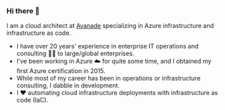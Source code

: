### Hi there 👋

I am a cloud architect at [Avanade](https://www.avanade.com/en-us/technologies/azure) specializing in Azure infrastructure and infrastructure as code.


- I have over 20 years' experience in enterprise IT operations and consulting :technologist: to large/global enterprises.
- I've been working in Azure :cloud: for quite some time, and I obtained my first Azure certification in 2015.
- While most of my career has been in operations or infrastructure consulting, I dabble in development.
- I :hearts: automating cloud infrastructure deployments with infrastructure as code (IaC).

<!--
![](https://github-readme-stats.vercel.app/api?username=mbakunas&count_private=true&show_icons=true&theme=tokyonight)


**mbakunas/mbakunas** is a ✨ _special_ ✨ repository because its `README.md` (this file) appears on your GitHub profile.

Here are some ideas to get you started:

- 🔭 I’m currently working on ...
- 🌱 I’m currently learning ...
- 👯 I’m looking to collaborate on ...
- 🤔 I’m looking for help with ...
- 💬 Ask me about ...
- 📫 How to reach me: ...
- 😄 Pronouns: ...
- ⚡ Fun fact: ...
-->
